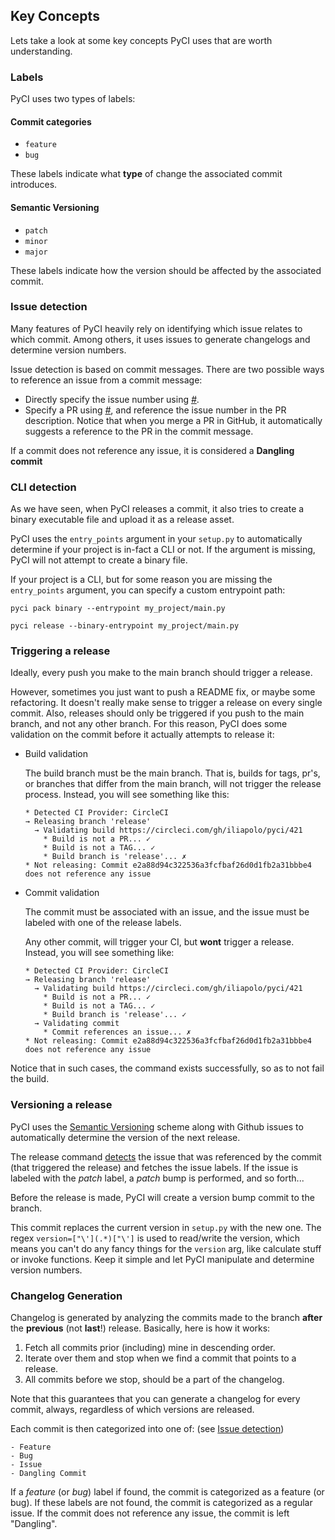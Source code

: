 ## Key Concepts

Lets take a look at some key concepts PyCI uses that are worth understanding.

### Labels

PyCI uses two types of labels:

#### Commit categories

- `feature`
- `bug`

These labels indicate what **type** of change the associated commit introduces.

#### Semantic Versioning

- `patch` 
- `minor` 
- `major` 

These labels indicate how the version should be affected by the associated commit.

### Issue detection

Many features of PyCI heavily rely on identifying which issue relates to which commit. Among others, it uses issues to 
generate changelogs and determine version numbers.

Issue detection is based on commit messages. There are two possible ways to reference an issue 
from a commit message:

- Directly specify the issue number using [*#*](https://help.github.com/articles/autolinked-references-and-urls/).
- Specify a PR using [*#*](https://help.github.com/articles/autolinked-references-and-urls/), and
reference the issue number in the PR description. Notice that when you merge a PR in GitHub, it 
automatically suggests a reference to the PR in the commit message.

If a commit does not reference any issue, it is considered a **Dangling commit**

### CLI detection

As we have seen, when PyCI releases a commit, it also tries to create a binary executable file 
and upload it as a release asset. 

PyCI uses the `entry_points` argument in your `setup.py` to automatically determine if your project is in-fact a CLI 
or not. If the argument is missing, PyCI will not attempt to create a binary file.

If your project is a CLI, but for some reason you are missing the `entry_points` argument, you can 
specify a custom entrypoint path:

`pyci pack binary --entrypoint my_project/main.py` 

`pyci release --binary-entrypoint my_project/main.py` 

### Triggering a release

Ideally, every push you make to the main branch should trigger a release. 

However, sometimes you just want to push a README fix, or maybe some refactoring. It doesn't
really make sense to trigger a release on every single commit. Also, releases should only be 
triggered if you push to the main branch, and not any other branch. For this reason, PyCI does 
some validation on the commit before it actually attempts to release it:

* Build validation 

    The build branch must be the main branch. That is, builds for tags, pr's, or branches that 
    differ from the main branch, will not trigger the release process. Instead, you will see 
    something like this:
    
    ```text
    * Detected CI Provider: CircleCI
    → Releasing branch 'release'
      → Validating build https://circleci.com/gh/iliapolo/pyci/421
        * Build is not a PR... ✓
        * Build is not a TAG... ✓
        * Build branch is 'release'... ✗
    * Not releasing: Commit e2a88d94c322536a3fcfbaf26d0d1fb2a31bbbe4 does not reference any issue
    ```

* Commit validation

    The commit must be associated with an issue, and the issue must be labeled with one of the 
    release labels.
    
    Any other commit, will trigger your CI, but **wont** trigger a release. Instead, you will see 
    something like:
    
    ```text
    * Detected CI Provider: CircleCI
    → Releasing branch 'release'
      → Validating build https://circleci.com/gh/iliapolo/pyci/421
        * Build is not a PR... ✓
        * Build is not a TAG... ✓
        * Build branch is 'release'... ✓
      → Validating commit
        * Commit references an issue... ✗
    * Not releasing: Commit e2a88d94c322536a3fcfbaf26d0d1fb2a31bbbe4 does not reference any issue
    ```

Notice that in such cases, the command exists successfully, so as to not fail the build.

### Versioning a release

PyCI uses the [Semantic Versioning](https://semver.org/) scheme along with Github issues to 
automatically determine the version of the next release. 

The release command [detects](#issue-detection) the issue that was 
referenced by the commit (that triggered the release) and fetches the issue labels. 
If the issue is labeled with the *patch* label, a *patch* bump is performed, and so forth...

Before the release is made, PyCI will create a version bump commit to the branch.

This commit replaces the current version in `setup.py` with the new one. The regex `version=["\'](.*)["\']` is used 
to read/write the version, which means you can't do any fancy things for the `version` arg, like calculate stuff or 
invoke functions. Keep it simple and let PyCI manipulate and determine version numbers. 

### Changelog Generation

Changelog is generated by analyzing the commits made to the branch **after** the **previous** 
(not **last**!) release. Basically, here is how it works:

1. Fetch all commits prior (including) mine in descending order. 
2. Iterate over them and stop when we find a commit that points to a release.
3. All commits before we stop, should be a part of the changelog.

Note that this guarantees that you can generate a changelog for every commit, always, regardless 
of which versions are released.

Each commit is then categorized into one of: (see [Issue detection](#issue-detection))

    - Feature
    - Bug
    - Issue
    - Dangling Commit 

If a *feature* (or *bug*) label if found, the commit is categorized as a feature (or bug). 
If these labels are not found, the commit is categorized as a regular issue. If the commit 
does not reference any issue, the commit is left "Dangling".
